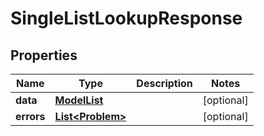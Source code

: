 

# SingleListLookupResponse


## Properties

Name | Type | Description | Notes
------------ | ------------- | ------------- | -------------
**data** | [**ModelList**](ModelList.md) |  |  [optional]
**errors** | [**List&lt;Problem&gt;**](Problem.md) |  |  [optional]



